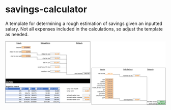 # savings-calculator
A template for determining a rough estimation of savings given an inputted salary.  Not all expenses included in the calculations, so adjust the template as needed. 

![example.png](./example.png)
